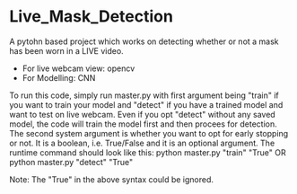 # Live_Mask_Detection

A pytohn based project which works on detecting whether or not a mask has been worn in a LIVE video. 
  * For live webcam view: opencv
  * For Modelling: CNN
  
To run this code, simply run master.py with first argument being "train" if you want to train your model and "detect" if you have a trained model and want to test on live webcam.
Even if you opt "detect" without any saved model, the code will train the model first and then procees for detection.
The second system argument is whether you want to opt for early stopping or not. It is a boolean, i.e. True/False and it is an optional argument.
The runtime command should look like this:
  python master.py "train" "True"
        OR
  python master.py "detect" "True"
  
Note: The "True" in the above syntax could be ignored.
